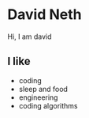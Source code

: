 # David Neth
Hi, I am david
 
## I like
- coding
- sleep and food
- engineering
- coding algorithms
